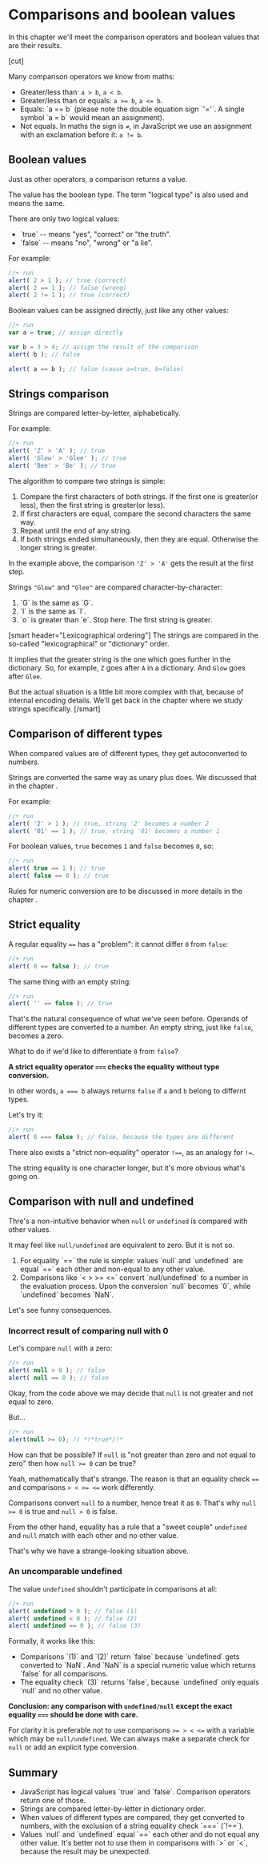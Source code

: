 # Comparisons and boolean values

In this chapter we'll meet the comparison operators and boolean values that are their results.

[cut]

Many comparison operators we know from maths:

<ul>
<li>Greater/less than: <code>a &gt; b</code>, <code>a &lt; b</code>.</li>
<li>Greater/less than or equals: <code>a &gt;= b</code>, <code>a &lt;= b</code>.</li>
<li>Equals: `a == b` (please note the double equation sign `'='`. A single symbol `a = b` would mean an assignment).</li>
<li>Not equals. In maths the sign is <code>&ne;</code>, in JavaScript we use an assignment with an exclamation before it: <code>a != b</code>.</li>
</ul>

## Boolean values

Just as other operators, a comparison returns a value.

The value has the boolean type. The term "logical type" is also used and means the same.

There are only two logical values:

<ul>
<li>`true` -- means "yes", "correct" or "the truth".</li>
<li>`false` -- means "no", "wrong" or "a lie".</li>
</ul>

For example:

```js
//+ run
alert( 2 > 1 ); // true (correct)
alert( 2 == 1 ); // false (wrong)
alert( 2 != 1 ); // true (correct)
```

Boolean values can be assigned directly, just like any other values:

```js
//+ run
var a = true; // assign directly

var b = 3 > 4; // assign the result of the comparison
alert( b ); // false

alert( a == b ); // false (cause a=true, b=false)
```

## Strings comparison

Strings are compared letter-by-letter, alphabetically.

For example: 

```js
//+ run
alert( 'Z' > 'A' ); // true
alert( 'Glow' > 'Glee' ); // true
alert( 'Bee' > 'Be' ); // true
```

The algorithm to compare two strings is simple:
<ol>
<li>Compare the first characters of both strings. If the first one is greater(or less), then the first string is greater(or less).</li>
<li>If first characters are equal, compare the second characters the same way.</li>
<li>Repeat until the end of any string.</li>
<li>If both strings ended simultaneously, then they are equal. Otherwise the longer string is greater.</li>
</ol>

In the example above, the comparison `'Z' > 'A'` gets the result at the first step.

Strings `"Glow"` and `"Glee"` are compared character-by-character:
<ol>
<li>`G` is the same as `G`.</li>
<li>`l` is the same as `l`.</li>
<li>`o` is greater than `e`. Stop here. The first string is greater.</li>
</ol>

[smart header="Lexicographical ordering"]
The strings are compared in the so-called "lexicographical" or "dictionary" order.

It implies that the greater string is the one which goes further in the dictionary. So, for example, `Z` goes after `A` in a dictionary. And `Glow` goes after `Glee`.

But the actual situation is a little bit more complex with that, because of internal encoding details. We'll get back in the chapter [](/strings) where we study strings specifically.
[/smart]


## Comparison of different types

When compared values are of different types, they get autoconverted to numbers.

Strings are converted the same way as unary plus does. We discussed that in the chapter [](/operators).

For example:

```js
//+ run
alert( '2' > 1 ); // true, string '2' becomes a number 2
alert( '01' == 1 ); // true, string '01' becomes a number 1
```

For boolean values, `true` becomes `1` and `false` becomes `0`, so:

```js
//+ run
alert( true == 1 ); // true
alert( false == 0 ); // true
```

Rules for numeric conversion are to be discussed in more details in the chapter [](/types-conversion). 

## Strict equality

A regular equality `==` has a "problem": it cannot differ `0` from `false`:

```js
//+ run
alert( 0 == false ); // true
```

The same thing with an empty string:

```js
//+ run
alert( '' == false ); // true
```

That's the natural consequence of what we've seen before. Operands of different types are converted to a number. An empty string, just like `false`, becomes a zero.

What to do if we'd like to differentiate `0` from `false`?

**A strict equality operator `===` checks the equality without type conversion.**

In other words, `a === b` always returns `false` if `a` and `b` belong to differnt types.

Let's try it:

```js
//+ run
alert( 0 === false ); // false, because the types are different
```

There also exists a "strict non-equality" operator `!==`, as an analogy for `!=`.

The string equality is one character longer, but it's more obvious what's going on.

## Comparison with null and undefined

Thre's a non-intuitive behavior when `null` or `undefined` is compared with other values.

It may feel like `null/undefined` are equivalent to zero. But it is not so.

<ol>
<li>For equality `==` the rule is simple: values `null` and `undefined` are equal `==` each other and non-equal to any other value.</li>
<li>Comparisons like `< > >= <=` convert `null/undefined` to a number in the evaluation process. Upon the conversion `null` becomes `0`, while `undefined` becomes `NaN`.</li>
</ol>

Let's see funny consequences.

### Incorrect result of comparing null with 0

Let's compare `null` with a zero:

```js
//+ run
alert( null > 0 ); // false
alert( null == 0 ); // false
```

Okay, from the code above we may decide that `null` is not greater and not equal to zero. 

But...

```js
//+ run
alert(null >= 0); // *!*true*/!*
```

How can that be possible? If `null` is "not greater than zero and not equal to zero" then how `null >= 0` can be true? 

Yeah, mathematically that's strange. The reason is that an equality check `==` and comparisons `> < >= <=` work differently.

Comparisons convert `null` to a number, hence treat it as `0`. That's why `null >= 0` is true and `null > 0` is false.

From the other hand, equality has a rule that a "sweet couple" `undefined` and `null` match with each other and no other value.

That's why we have a strange-looking situation above.

### An uncomparable undefined

The value `undefined` shouldn't participate in comparisons at all:

```js
//+ run
alert( undefined > 0 ); // false (1)
alert( undefined < 0 ); // false (2)
alert( undefined == 0 ); // false (3)
```

Formally, it works like this:
<ul>
<li>Comparisons `(1)` and `(2)` return `false` because `undefined` gets converted to `NaN`. And `NaN` is a special numeric value which returns `false` for all comparisons.</li>
<li>The equality check `(3)` returns `false`, because `undefined` only equals `null` and no other value.</li>
</ul>

**Conclusion: any comparison with `undefined/null` except the exact equality `===` should be done with care.**

For clarity it is preferable not to use comparisons `>= > < <=` with a variable which may be `null/undefined`. We can always make a separate check for `null` or add an explicit type conversion.

## Summary

<ul>
<li>JavaScript has logical values `true` and `false`. Comparison operators return one of those.</li>
<li>Strings are compared letter-by-letter in dictionary order.</li>
<li>When values of different types are compared, they get converted to numbers, with the exclusion of a string equality check `===` (`!==`).</li>
<li>Values `null` and `undefined` equal `==` each other and do not equal any other value. It's better not to use them in comparisons with `>` or `<`, because the result may be unexpected.</li>
</ul>


